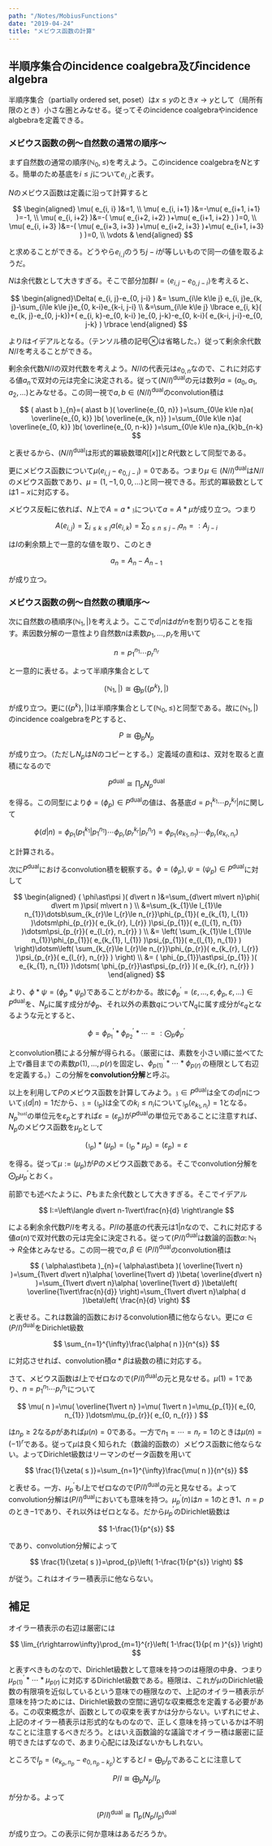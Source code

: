 ```yaml
---
path: "/Notes/MobiusFunctions"
date: "2019-04-24"
title: "メビウス函数の計算"
---
```


## 半順序集合のincidence coalgebra及びincidence algebra

半順序集合（partially ordered set, poset）は$x\le y$のとき$x\rightarrow y$として（局所有限のとき）小さな圏とみなせる。従ってそのincidence coalgebraやincidence algbebraを定義できる。



### メビウス函数の例～自然数の通常の順序～

まず自然数の通常の順序$( \mathbb{N}_{0}, \le )$を考えよう。このincidence coalgebraを$N$とする。簡単のため基底を$i\le j$について$e_{i, j}$と表す。

$N$のメビウス函数は定義に沿って計算すると

$$
\begin{aligned} \mu( e_{i, i} )&=1, \\ \mu( e_{i, i+1} )&=-\mu( e_{i+1, i+1} )=-1, \\ \mu( e_{i, i+2} )&=-( \mu( e_{i+2, i+2} )+\mu( e_{i+1, i+2} ) )=0, \\ \mu( e_{i, i+3} )&=-( \mu( e_{i+3, i+3} )+\mu( e_{i+2, i+3} )+\mu( e_{i+1, i+3} ) )=0, \\ \vdots & \end{aligned}
$$

と求めることができる。どうやら$e_{i, j}$のうち$j-i$が等しいもので同一の値を取るようだ。

$N$は余代数として大きすぎる。そこで部分加群$I=\langle e_{i, j}-e_{0, j-i} \rangle$を考えると、

$$
\begin{aligned}\Delta( e_{i, j}-e_{0, j-i} ) &= \sum_{i\le k\le j} e_{i, j}e_{k, j}-\sum_{i\le k\le j}e_{0, k-i}e_{k-i, j-i} \\ &=\sum_{i\le k\le j} \lbrace e_{i, k}( e_{k, j}-e_{0, j-k})+( e_{i, k}-e_{0, k-i} )e_{0, j-k}-e_{0, k-i}( e_{k-i, j-i}-e_{0, j-k} ) \rbrace \end{aligned}
$$

より$I$はイデアルとなる。（テンソル積の記号$\otimes$は省略した。）従って剰余余代数$N/I$を考えることができる。

剰余余代数$N/I$の双対代数を考えよう。$N/I$の代表元は$e_{0, n}$なので、これに対応する値$a_{n}$で双対の元は完全に決定される。従って$( N/I )^{\mathrm{dual}}$の元は数列$a=( a_{0}, a_{1}, a_{2}, \dotsc )$とみなせる。この同一視で$a, b\in ( N/I )^{\mathrm{dual}}$のconvolution積は

$$
( a\ast b )_{n}=( a\ast b )( \overline{e_{0, n}} )=\sum_{0\le k\le n}a( \overline{e_{0, k}} )b( \overline{e_{k, n}} )=\sum_{0\le k\le n}a( \overline{e_{0, k}} )b( \overline{e_{0, n-k}} )=\sum_{0\le k\le n}a_{k}b_{n-k}
$$

と表せるから、$( N/I )^{\mathrm{dual}}$は形式的冪級数環$R\lbrack\lbrack x \rbrack\rbrack$と$R$代数として同型である。

更にメビウス函数について$\mu( e_{i, j}-e_{0, j-i} )=0$である。つまり$\mu\in ( N/I )^{\mathrm{dual}}$は$N/I$のメビウス函数であり、$\mu=( 1, -1, 0, 0, \dotsc )$と同一視できる。形式的冪級数としては$1-x$に対応する。

メビウス反転に依れば、$N$上で$A=a\ast\mathfrak{z}$について$a=A\ast\mu$が成り立つ。つまり

$$
A( e_{i, j} )=\sum_{i\le k\le j}a( e_{i, k} )=\sum_{0\le n\le j-i}a_{n}=:A_{j-i}
$$

は$I$の剰余類上で一意的な値を取り、このとき

$$
a_{n}=A_{n}-A_{n-1}
$$

が成り立つ。



### メビウス函数の例～自然数の積順序～

次に自然数の積順序$( \mathbb{N}_{1}, \vert )$を考えよう。ここで$d\vert n$は$d$が$n$を割り切ることを指す。素因数分解の一意性より自然数$n$は素数$p_{1}, \dotsc, p_{r}$を用いて

$$
n=p_{1}^{n_{1}}\dotsm p_{r}^{n_{r}}
$$

と一意的に表せる。よって半順序集合として

$$
( \mathbb{N}_{1}, \vert )\cong\bigoplus_{p}( \lbrace p^{k} \rbrace, \vert )
$$

が成り立つ。更に$( \lbrace p^{k} \rbrace, \vert )$は半順序集合として$( \mathbb{N}_{0}, \le )$と同型である。故に$( \mathbb{N}_{1}, \vert )$のincidence coalgebraを$P$とすると、

$$
P\cong\bigoplus_{p}N_{p}
$$

が成り立つ。（ただし$N_{p}$は$N$のコピーとする。）定義域の直和は、双対を取ると直積になるので

$$
P^{\mathrm{dual}}\cong\prod_{p}N_{p}^{\mathrm{dual}}
$$

を得る。この同型により$\phi=( \phi_{p} )\in P^{\mathrm{dual}}$の値は、各基底$d=p_{1}^{k_{1}}\dotsm p_{r}^{k_{r}}\vert n$に関して

$$
\phi( d\vert n )=\phi_{p_{1}}( p_{1}^{k_{1}}\vert p_{1}^{n_{1}} )\dotsm\phi_{p_{r}}( p_{r}^{k_{r}}\vert p_{r}^{n_{r}} )=\phi_{p_{1}}( e_{k_{1}, n_{1}} )\dotsm\phi_{p_{r}}( e_{k_{r}, n_{r}} )
$$

と計算される。

次に$P^{\mathrm{dual}}$におけるconvolution積を観察する。$\phi=( \phi_{p} ), \psi=( \psi_{p} )\in P^{\mathrm{dual}}$に対して

$$
\begin{aligned} ( \phi\ast\psi )( d\vert n )&=\sum_{d\vert m\vert n}\phi( d\vert m )\psi( m\vert n ) \\ &=\sum_{k_{1}\le l_{1}\le n_{1}}\dotsb\sum_{k_{r}\le l_{r}\le n_{r}}\phi_{p_{1}}( e_{k_{1}, l_{1}} )\dotsm\phi_{p_{r}}( e_{k_{r}, l_{r}} )\psi_{p_{1}}( e_{l_{1}, n_{1}} )\dotsm\psi_{p_{r}}( e_{l_{r}, n_{r}} ) \\ &= \left( \sum_{k_{1}\le l_{1}\le n_{1}}\phi_{p_{1}}( e_{k_{1}, l_{1}} )\psi_{p_{1}}( e_{l_{1}, n_{1}} ) \right)\dotsm\left( \sum_{k_{r}\le l_{r}\le n_{r}}\phi_{p_{r}}( e_{k_{r}, l_{r}} )\psi_{p_{r}}( e_{l_{r}, n_{r}} ) \right) \\ &= ( \phi_{p_{1}}\ast\psi_{p_{1}} )( e_{k_{1}, n_{1}} )\dotsm( \phi_{p_{r}}\ast\psi_{p_{r}} )( e_{k_{r}, n_{r}} ) \end{aligned}
$$

より、$\phi\ast\psi=( \phi_{p}\ast\psi_{p} )$であることがわかる。故に$\phi_{p}^{\prime}=( \varepsilon, \dotsc, \varepsilon, \phi_{p}, \varepsilon, \dotsc )\in P^{\mathrm{dual}}$を、$N_{p}$に属す成分が$\phi_{p}$、それ以外の素数$q$について$N_{q}$に属す成分が$\varepsilon_{q}$となるような元とすると、

$$
\phi=\phi_{p_{1}}^{\prime}\ast\phi_{p_{2}}^{\prime}\ast\dotsb=:\bigodot_{p}\phi_{p}^{\prime}
$$

とconvolution積による分解が得られる。（厳密には、素数を小さい順に並べてた上で$r$番目までの素数$p( 1 ), \dotsc, p( r )$を固定し、$\phi_{p( 1 )}^{\prime}\ast\dotsm\ast\phi_{p( r )}^{\prime}$の極限として右辺を定義する。）この分解を**convolution分解**と呼ぶ。

以上を利用して$P$のメビウス函数を計算してみよう。$\mathfrak{z}\in P^{\mathrm{dual}}$は全ての$d\vert n$について$\mathfrak{z}( d\vert n )=1$だから、$\mathfrak{z}=( \mathfrak{z}_{p} )$は全ての$k_{i}\le n_{i}$について$\mathfrak{z}_{p}( e_{k_{1}, n_{i}} )=1$となる。$N_{p}^{\mathfrak{dual}}$の単位元を$\varepsilon_{p}$とすれば$\varepsilon=( \varepsilon_{p} )$が$P^{\mathrm{dual}}$の単位元であることに注意すれば、$N_{p}$のメビウス函数を$\mu_{p}$として

$$
( \mathfrak{z}_{p} )\ast( \mu_{p} )=( \mathfrak{z}_{p}\ast\mu_{p} )=( \varepsilon_{p} )=\varepsilon
$$

を得る。従って$\mu:=( \mu_{p} )$が$P$のメビウス函数である。そこでconvolution分解を$\bigodot_{p}\mu_{p}^{\prime}$とおく。

前節でも述べたように、$P$もまた余代数として大きすぎる。そこでイデアル

$$
I:=\left\langle d\vert n-1\vert\frac{n}{d} \right\rangle
$$

による剰余余代数$P/I$を考える。$P/I$の基底の代表元は$1\vert n$なので、これに対応する値$\alpha( n )$で双対代数の元は完全に決定される。従って$( P/I )^{\mathrm{dual}}$は数論的函数$\alpha\colon\mathbb{N}_{1}\rightarrow R$全体とみなせる。この同一視で$\alpha, \beta\in ( P/I )^{\mathrm{dual}}$のconvolution積は

$$
( \alpha\ast\beta )_{n}=( \alpha\ast\beta )( \overline{1\vert n} )=\sum_{1\vert d\vert n}\alpha( \overline{1\vert d} )\beta( \overline{d\vert n} )=\sum_{1\vert d\vert n}\alpha( \overline{1\vert d} )\beta\left( \overline{1\vert\frac{n}{d}} \right)=\sum_{1\vert d\vert n}\alpha( d )\beta\left( \frac{n}{d} \right)
$$

と表せる。これは数論的函数におけるconvolution積に他ならない。更に$\alpha\in( P/I )^{\mathrm{dual}}$をDirichlet級数

$$
\sum_{n=1}^{\infty}\frac{\alpha( n )}{n^{s}}
$$

に対応させれば、convolution積$\alpha\ast\beta$は級数の積に対応する。

さて、メビウス函数は$I$上でゼロなので$( P/I )^{\mathrm{dual}}$の元と見なせる。$\mu( 1 )=1$であり、$n=p_{1}^{n_{1}}\dotsm p_{r}^{n_{r}}$について

$$
\mu( n )=\mu( \overline{1\vert n} )=\mu( 1\vert n )=\mu_{p_{1}}( e_{0, n_{1}} )\dotsm\mu_{p_{r}}( e_{0, n_{r}} )
$$

は$n_{p}\ge 2$なる$p$があれば$\mu( n )=0$である。一方で$n_{1}=\dotsb=n_{r}=1$のときは$\mu( n )=( -1 )^{r}$である。従って$\mu$は良く知られた（数論的函数の）メビウス函数に他ならない。よってDirichlet級数はリーマンのゼータ函数を用いて

$$
\frac{1}{\zeta( s )}=\sum_{n=1}^{\infty}\frac{\mu( n )}{n^{s}}
$$

と表せる。一方、$\mu_{p}^{\prime}$も$I$上でゼロなので$( P/I )^{\mathrm{dual}}$の元と見なせる。よってconvolution分解は$( P/I )^{\mathrm{dual}}$においても意味を持つ。$\mu_{p}^{\prime}( n )$は$n=1$のとき$1$、$n=p$のとき$-1$であり、それ以外はゼロとなる。だから$\mu_{p}^{\prime}$のDirichlet級数は

$$
1-\frac{1}{p^{s}}
$$

であり、convolution分解によって

$$
\frac{1}{\zeta( s )}=\prod_{p}\left( 1-\frac{1}{p^{s}} \right)
$$

が従う。これはオイラー積表示に他ならない。



## 補足

オイラー積表示の右辺は厳密には

$$
\lim_{r\rightarrow\infty}\prod_{m=1}^{r}\left( 1-\frac{1}{p( m )^{s}} \right)
$$

と表すべきものなので、Dirichlet級数として意味を持つのは極限の中身、つまり$\mu_{p( 1 )}^{\prime}\ast\dotsb\ast\mu_{p( r )}^{\prime}$に対応するDirichlet級数である。極限は、これが$\mu$のDirichlet級数の有限項を近似しているという意味での極限なので、上記のオイラー積表示が意味を持つためには、Dirichlet級数の空間に適切な収束概念を定義する必要がある。この収束概念が、函数としての収束を表すかは分からない。いずれにせよ、上記のオイラー積表示は形式的なものなので、正しく意味を持っているかは不明なことに注意するべきだろう。とはいえ函数論的な議論でオイラー積は厳密に証明できたはずなので、あまり心配には及ばないかもしれない。

ところで$I_{p}=\langle e_{k_{p}, n_{p}}-e_{0, n_{p}-k_{p}} \rangle$とすると$I=\bigoplus_{p}I_{p}$であることに注意して

$$
P/I\cong\bigoplus_{p} N_{p}/I_{p}
$$

が分かる。よって

$$
( P/I )^{\mathrm{dual}}\cong\prod_{p}( N_{p}/I_{p} )^{\mathrm{dual}}
$$

が成り立つ。この表示に何か意味はあるだろうか。